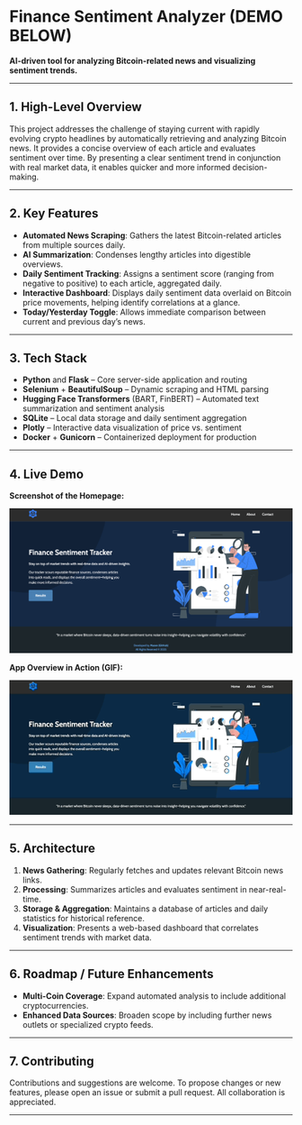 # Finance Sentiment Analyzer (DEMO BELOW)
**AI-driven tool for analyzing Bitcoin-related news and visualizing sentiment trends.**

---

## 1. High-Level Overview

This project addresses the challenge of staying current with rapidly evolving crypto headlines by automatically retrieving and analyzing Bitcoin news. It provides a concise overview of each article and evaluates sentiment over time. By presenting a clear sentiment trend in conjunction with real market data, it enables quicker and more informed decision-making.

---

## 2. Key Features

- **Automated News Scraping**: Gathers the latest Bitcoin-related articles from multiple sources daily.  
- **AI Summarization**: Condenses lengthy articles into digestible overviews.  
- **Daily Sentiment Tracking**: Assigns a sentiment score (ranging from negative to positive) to each article, aggregated daily.  
- **Interactive Dashboard**: Displays daily sentiment data overlaid on Bitcoin price movements, helping identify correlations at a glance.  
- **Today/Yesterday Toggle**: Allows immediate comparison between current and previous day’s news.

---

## 3. Tech Stack

- **Python** and **Flask** – Core server-side application and routing  
- **Selenium** + **BeautifulSoup** – Dynamic scraping and HTML parsing  
- **Hugging Face Transformers** (BART, FinBERT) – Automated text summarization and sentiment analysis  
- **SQLite** – Local data storage and daily sentiment aggregation  
- **Plotly** – Interactive data visualization of price vs. sentiment  
- **Docker** + **Gunicorn** – Containerized deployment for production  

---

## 4. Live Demo

**Screenshot of the Homepage:**

![Homepage Screenshot](./static/img/homepage.png)

**App Overview in Action (GIF):**

![Overview GIF](./static/img/overview.gif)

---

## 5. Architecture

1. **News Gathering**: Regularly fetches and updates relevant Bitcoin news links.  
2. **Processing**: Summarizes articles and evaluates sentiment in near-real-time.  
3. **Storage & Aggregation**: Maintains a database of articles and daily statistics for historical reference.  
4. **Visualization**: Presents a web-based dashboard that correlates sentiment trends with market data.

---

## 6. Roadmap / Future Enhancements

- **Multi-Coin Coverage**: Expand automated analysis to include additional cryptocurrencies.    
- **Enhanced Data Sources**: Broaden scope by including further news outlets or specialized crypto feeds.

---

## 7. Contributing

Contributions and suggestions are welcome. To propose changes or new features, please open an issue or submit a pull request. All collaboration is appreciated.

---

